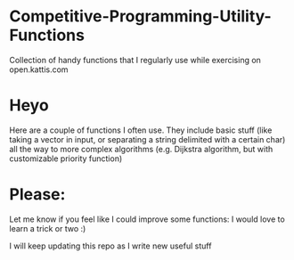 # Competitive-Programming-Utility-Functions
Collection of handy functions that I regularly use while exercising on open.kattis.com


# Heyo
Here are a couple of functions I often use.
They include basic stuff (like taking a vector in input, or separating a string delimited with a certain char) all the way to more complex algorithms (e.g. Dijkstra algorithm, but with customizable priority function)

# Please:
Let me know if you feel like I could improve some functions: I would love to learn a trick or two :)

I will keep updating this repo as I write new useful stuff
